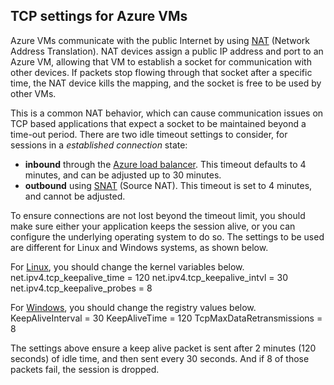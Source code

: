 ## TCP settings for Azure VMs
Azure VMs communicate with the public Internet by using [NAT][nat] (Network Address Translation). NAT devices assign a public IP address and port to an Azure VM, allowing that VM to establish a socket for communication with other devices. If packets stop flowing through that socket after a specific time, the NAT device kills the mapping, and the socket is free to be used by other VMs.

This is a common NAT behavior, which can cause communication issues on TCP based applications that expect a socket to be maintained beyond a time-out period. There are two idle timeout settings to consider, for sessions in a *established connection* state:

* **inbound** through the [Azure load balancer][azure-lb-timeout]. This timeout defaults to 4 minutes, and can be adjusted up to 30 minutes.
* **outbound** using [SNAT][snat] (Source NAT). This timeout is set to 4 minutes, and cannot be adjusted.

To ensure connections are not lost beyond the timeout limit, you should make sure either your application keeps the session alive, or you can configure the underlying operating system to do so. The settings to be used are different for Linux and Windows systems, as shown below.

For [Linux][linux], you should change the kernel variables below.
net.ipv4.tcp_keepalive_time = 120
net.ipv4.tcp_keepalive_intvl = 30
net.ipv4.tcp_keepalive_probes = 8

For [Windows][windows], you should change the registry values below.
KeepAliveInterval = 30
KeepAliveTime = 120
TcpMaxDataRetransmissions = 8

The settings above ensure a keep alive packet is sent after 2 minutes (120 seconds) of idle time, and then sent every 30 seconds. And if 8 of those packets fail, the session is dropped.

<!-- links -->
[nat]: http://computer.howstuffworks.com/nat.htm
[snat]: ../load-balancer/load-balancer-overview.md/#source-nat
[linux]: http://tldp.org/HOWTO/TCP-Keepalive-HOWTO/usingkeepalive.html
[windows]: http://blogs.technet.com/b/nettracer/archive/2010/06/03/things-that-you-may-want-to-know-about-tcp-keepalives.aspx
[azure-lb-timeout]: ../load-balancer/load-balancer-tcp-idle-timeout.md